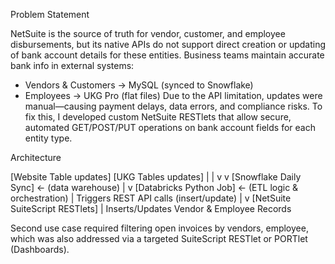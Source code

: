 Problem Statement

NetSuite is the source of truth for vendor, customer, and employee disbursements, but its native APIs do not support direct creation or updating of bank account details for these entities.
Business teams maintain accurate bank info in external systems:
- Vendors & Customers → MySQL (synced to Snowflake)
- Employees → UKG Pro (flat files)
Due to the API limitation, updates were manual—causing payment delays, data errors, and compliance risks.
To fix this, I developed custom NetSuite RESTlets that allow secure, automated GET/POST/PUT operations on bank account fields for each entity type.

Architecture

[Website Table updates]           [UKG Tables updates]
          |                              |
          v                              v
          [Snowflake Daily Sync]  ← (data warehouse)
                    |
                    v
          [Databricks Python Job]  ← (ETL logic & orchestration) 
                    |
          Triggers REST API calls (insert/update)
                    |
                    v
          [NetSuite SuiteScript RESTlets]
                    |
       Inserts/Updates Vendor & Employee Records


Second use case required filtering open invoices by vendors, employee, which was also addressed via a targeted SuiteScript RESTlet or PORTlet (Dashboards).
